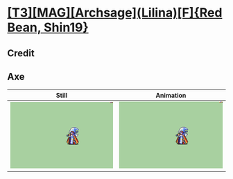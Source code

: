 # [\[T3\]\[MAG\]\[Archsage\]\(Lilina\)\[F\]{Red Bean, Shin19}](../)

## Credit


	
## Axe

| Still | Animation |
| :---: | :-------: |
| ![Axe still](./Axe_000.png) | ![Axe animation](./Axe.gif) |
